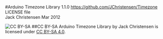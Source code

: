 #Arduino Timezone Library 1.1.0
https://github.com/JChristensen/Timezone  
LICENSE file  
Jack Christensen Mar 2012  

![CC BY-SA](http://mirrors.creativecommons.org/presskit/buttons/88x31/png/by-sa.png)
##CC BY-SA
Arduino Timezone Library by Jack Christensen is licensed under [CC BY-SA 4.0](http://creativecommons.org/licenses/by-sa/4.0/).

